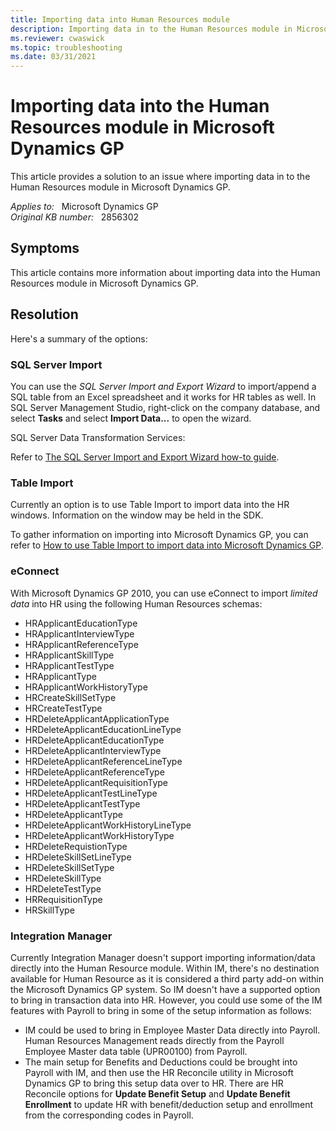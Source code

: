 ```yaml
---
title: Importing data into Human Resources module
description: Importing data in to the Human Resources module in Microsoft Dynamics GP.
ms.reviewer: cwaswick 
ms.topic: troubleshooting
ms.date: 03/31/2021
---
```

# Importing data into the Human Resources module in Microsoft Dynamics GP

This article provides a solution to an issue where importing data in to the Human Resources module in Microsoft Dynamics GP.

_Applies to:_ &nbsp; Microsoft Dynamics GP  
_Original KB number:_ &nbsp; 2856302

## Symptoms

This article contains more information about importing data into the Human Resources module in Microsoft Dynamics GP.

## Resolution

Here's a summary of the options:

### SQL Server Import

You can use the *SQL Server Import and Export Wizard* to import/append a SQL table from an Excel spreadsheet and it works for HR tables as well. In SQL Server Management Studio, right-click on the company database, and select **Tasks** and select **Import Data...** to open the wizard.

SQL Server Data Transformation Services:

Refer to [The SQL Server Import and Export Wizard how-to guide](https://searchsqlserver.techtarget.com/feature/The-SQL-Server-Import-and-Export-Wizard-how-to-guide).

### Table Import

Currently an option is to use Table Import to import data into the HR windows. Information on the window may be held in the SDK.

To gather information on importing into Microsoft Dynamics GP, you can refer to [How to use Table Import to import data into Microsoft Dynamics GP](https://support.microsoft.com/help/856667).

### eConnect

With Microsoft Dynamics GP 2010, you can use eConnect to import *limited data* into HR using the following Human Resources schemas:

- HRApplicantEducationType
- HRApplicantInterviewType
- HRApplicantReferenceType
- HRApplicantSkillType
- HRApplicantTestType
- HRApplicantType
- HRApplicantWorkHistoryType
- HRCreateSkillSetType
- HRCreateTestType
- HRDeleteApplicantApplicationType
- HRDeleteApplicantEducationLineType
- HRDeleteApplicantEducationType
- HRDeleteApplicantInterviewType
- HRDeleteApplicantReferenceLineType
- HRDeleteApplicantReferenceType
- HRDeleteApplicantRequisitionType
- HRDeleteApplicantTestLineType
- HRDeleteApplicantTestType
- HRDeleteApplicantType
- HRDeleteApplicantWorkHistoryLineType
- HRDeleteApplicantWorkHistoryType
- HRDeleteRequistionType
- HRDeleteSkillSetLineType
- HRDeleteSkillSetType
- HRDeleteSkillType
- HRDeleteTestType
- HRRequisitionType
- HRSkillType

### Integration Manager

Currently Integration Manager doesn't support importing information/data directly into the Human Resource module. Within IM, there's no destination available for Human Resource as it is considered a third party add-on within the Microsoft Dynamics GP system. So IM doesn't have a supported option to bring in transaction data into HR. However, you could use some of the IM features with Payroll to bring in some of the setup information as follows:

- IM could be used to bring in Employee Master Data directly into Payroll. Human Resources Management reads directly from the Payroll Employee Master data table (UPR00100) from Payroll.
- The main setup for Benefits and Deductions could be brought into Payroll with IM, and then use the HR Reconcile utility in Microsoft Dynamics GP to bring this setup data over to HR. There are HR Reconcile options for **Update Benefit Setup** and **Update Benefit Enrollment** to update HR with benefit/deduction setup and enrollment from the corresponding codes in Payroll.
